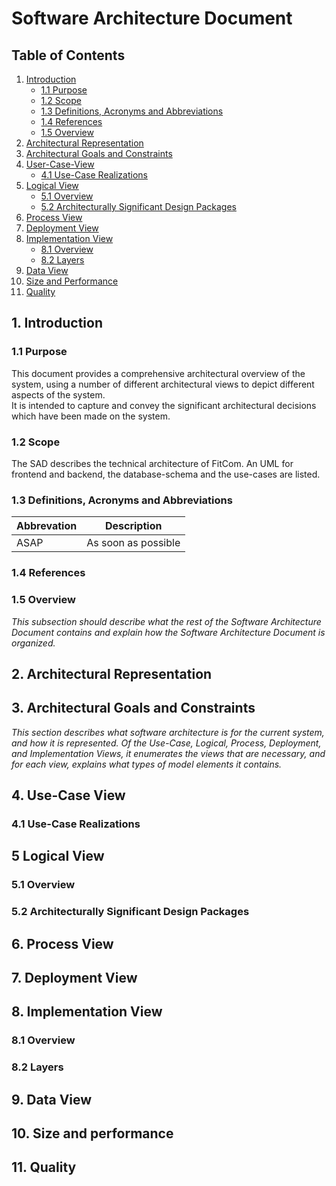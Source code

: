 # Software Architecture Document

## Table of Contents 
1. [Introduction](#1-introduction)
    + [1.1 Purpose](#11-purpose)
    + [1.2 Scope](#12-scope)
    + [1.3 Definitions, Acronyms and Abbreviations](#13-definitions-acronyms-and-abbreviations)
    + [1.4 References](#14-references)
    + [1.5 Overview](#15-overview)
2. [Architectural Representation](#2-architectural-representation)
3. [Architectural Goals and Constraints](#3-architectural-goals-and-constraints)
4. [User-Case-View](#4-use-case-view)
    + [4.1 Use-Case Realizations](#41-use-case-realizations)
5. [Logical View](#5-logical-view)
    + [5.1 Overview](#51-overview)
    + [5.2 Architecturally Significant Design Packages](#52-architecturally-significant-design-packages)
6. [Process View](#6-process-view)
7. [Deployment View](#7-deployment-view)
8. [Implementation View](#8-implementation-view)
    + [8.1 Overview](#81-overview)
    + [8.2 Layers](#82-layers)
9. [Data View](#9-data-view)
10. [Size and Performance](#10-size-and-performance)
11. [Quality](#11-quality)

## 1. Introduction 
### 1.1 Purpose
This document provides a comprehensive architectural overview of the system, using a number of different architectural views to depict different aspects of the system.  
It is intended to capture and convey the significant architectural decisions which have been made on the system.

### 1.2 Scope
The SAD describes the technical architecture of FitCom. An UML for frontend and backend, the database-schema and the use-cases are listed.  

### 1.3 Definitions, Acronyms and Abbreviations
| Abbrevation | Description                            |
| ----------- | -------------------------------------- |
| ASAP        | As soon as possible                    |

### 1.4 References

### 1.5 Overview
_This subsection should describe what the rest of the Software Architecture Document contains and explain how the Software Architecture Document is organized._
## 2. Architectural Representation


## 3. Architectural Goals and Constraints
_This section describes what software architecture is for the current system, and how it is represented. 
Of the Use-Case, Logical, Process, Deployment, and Implementation Views, it enumerates the views that are necessary, and for each view, explains what types of model elements it contains._

## 4. Use-Case View
### 4.1 Use-Case Realizations
## 5 Logical View
### 5.1 Overview
### 5.2 Architecturally Significant Design Packages
## 6. Process View
## 7. Deployment View
## 8. Implementation View
### 8.1 Overview
### 8.2 Layers
## 9. Data View
## 10. Size and performance
## 11. Quality
